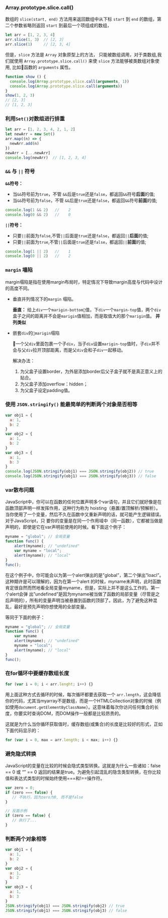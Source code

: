 ### Array.prototype.slice.call()
数组的 `slice(start, end)` 方法用来返回数组中从下标 `start` 到 `end` 的数组，第二个参数省略则返回 `start` 到最后一个项组成的数组，
```javascript
let arr = [1, 2, 3, 4]
arr.slice(1, 3)  // [2, 3]
arr.slice(1)     // [2, 3, 4]
```
但是，`slice` 方法是 `Array` 对象原型上的方法， 只能被数组调用，对于类数组,我们就使用 `Array.prototype.slice.call()` 来使 `slice` 方法能够被类数组对象使用, 比如函数的 `arguments` 属性。
```javascript
function show () {
  console.log(Array.prototype.slice.call(arguments, 1))
  console.log(Array.prototype.slice.call(arguments))
}
show(1, 2, 3)
// [2, 3]
// [1, 2, 3]
```

### 利用`Set()`对数组进行排重
```javascript
let arr = [1, 2, 3, 4, 2, 1, 2]
let newArr = new Set()
arr.map((n) => {
  newArr.add(n)
})
newArr = [...newArr]
console.log(newArr)  // [1, 2, 3, 4]
```

### `&&`  与  `||`  符号

 **`&&`符号：**
   -  当`&&`符号前为`true`，不管 `&&`后是`true`还是`false`，都返回`&&`符号**后面**的值;
   -  当`&&`符号前为`false`，不管 `&&`后是`true`还是`false`，都返回`&&`符号**前面**的值;
```javascript
console.log(1 && 2)   //    2
console.log(0 && 2)   //    0
```

**`||`符号：**
 -  只要`||`前面为`false`,不管`||`后面是`true`还是`false`，都返回`||`**后面**的值;
 -  只要`||`前面为`true`,不管`||`后面是`true`还是`false`，都返回`||`**前面**的值;
```javascript
console.log(1 || 2)   //    1
console.log(0 || 2)   //    2
```

### `margin` 塌陷

margin塌陷是指在使用margin布局时，特定情况下导致margin高度与代码中设计的高度不同。
- 垂直并列情况下的`margin` 塌陷。

  **垂直：** 给上`div`一个`marigin-bottom`值，下`div`一个`margin-top`值，两个`div`盒子之间的距离并不会是`marigin`值相加，而是取值大的那个`marigin`值。 **并列类似**

- 嵌套`div`的`marigin`塌陷

  一个父`div`里面包裹一个子`div`，当子`div`设置`marigin-top`值时，子`div`并不会与父`div`拉开顶部距离，而是父`div`会和子`div`一起移动。

  解决办法： 
  1. 为父盒子设置border，为外层添加border后父子盒子就不是真正意义上的贴合。
  2. 为父盒子添加overflow：hidden；
  3. 为父盒子设定padding值。

### 使用 `JSON.stringify()` 能最简单的判断两个对象是否相等
```javascript
var obj1 = {
  a: 1,
  b: 2
}
var obj2 = {
  a: 1,
  b: 2
}
var obj3 = {
  a: 1,
  b: 3
}
console.log(JSON.stringify(obj1) === JSON.stringify(obj2)) // true
console.log(JSON.stringify(obj1) === JSON.stringify(obj3)) // false
```

### var散布问题
JavaScript中，你可以在函数的任何位置声明多个var语句，并且它们就好像是在函数顶部声明一样发挥作用，这种行为称为 hoisting（悬置/置顶解析/预解析）。当你使用了一个变量，然后不久在函数中又重新声明的话，就可能产生逻辑错误。对于JavaScript，只 要你的变量是在同一个作用域中（同一函数），它都被当做是声明的，即使是它在var声明前使用的时候。看下面这个例子：

```javascript
myname = "global"; // 全局变量
function func() {
    alert(myname); // "undefined"
    var myname = "local";
    alert(myname); // "local"
}
func();
```
在这个例子中，你可能会以为第一个alert弹出的是”global”，第二个弹出”loacl”。这种期许是可以理解的，因为在第一个alert 的时候，myname未声明，此时函数肯定很自然而然地看全局变量myname，但是，实际上并不是这么工作的。第一个alert会弹 出”undefined”是因为myname被当做了函数的局部变量（尽管是之后声明的），所有的变量声明当被悬置到函数的顶部了。因此，为了避免这种混 乱，最好是预先声明你想使用的全部变量。

等同于下面的例子：
```javascript
myname = "global"; // 全局变量
function func() {
    var myname
    alert(myname); // "undefined"
    myname = "local";
    alert(myname); // "local"
}
func();
```

### 在for循环中要缓存数组长度
```javascript
for (var i = 0; i < arr.lenght; i++) {}
```
用上面这种方式去循环的时候，每次循环都要去获取一个 `arr.length`，这会降低你的代码，尤其当myarray不是数组，而是一个HTMLCollection对象的时候（例如使用`document.getElementByClassName`）。这意味着每次你访问任何集合的长度，你要实时查询DOM，而DOM操作一般都是比较昂贵的。

这就是为什么当你循环获取值时，缓存数组(或集合)的长度是比较好的形式，正如下面代码显示的：
```javascript
for (var i = 0, max = arr.length; i < max; i++) {}
```

### 避免隐式转换
JavaScript的变量在比较的时候会隐式类型转换。这就是为什么一些诸如：false == 0 或 “” == 0 返回的结果是true。为避免引起混乱的隐含类型转换，在你比较值和表达式类型的时候始终使用===和!==操作符。
```javascript
var zero = 0;
if (zero === false) {
   // 不执行，因为zero为0, 而不是false
}

// 反面示例
if (zero == false) {
   // 执行了...
}
```

### 判断两个对象相等
```javascript
var obj1 = {
  a: 1,
  b: 2
}
var obj2 = {
  a: 1,
  b: 2
}
var obj3 = {
  a: 1,
  b: 3
}
JSON.stringify(obj1) === JSON.stringify(obj2) // true
JSON.stringify(obj1) === JSON.stringify(obj3) // false
```